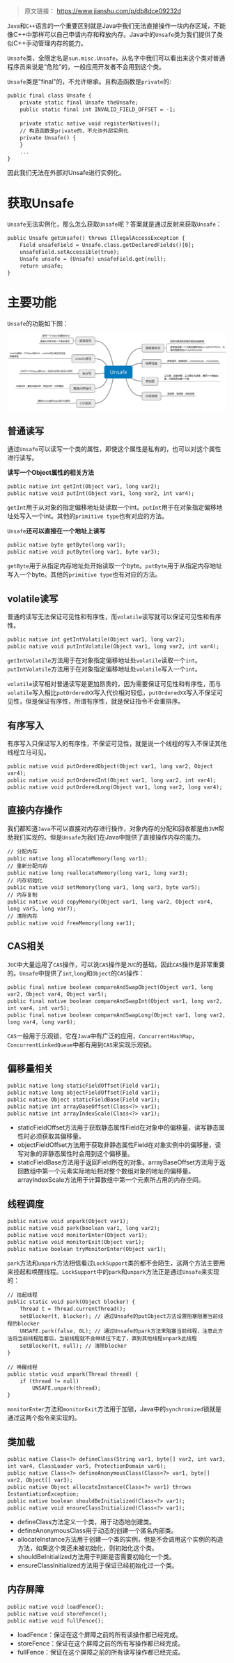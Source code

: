 > 原文链接： <https://www.jianshu.com/p/db8dce09232d>

`Java`和`C++`语言的一个重要区别就是Java中我们无法直接操作一块内存区域，不能像C++中那样可以自己申请内存和释放内存。Java中的`Unsafe`类为我们提供了类似C++手动管理内存的能力。

`Unsafe`类，全限定名是`sun.misc.Unsafe`，从名字中我们可以看出来这个类对普通程序员来说是“危险”的，一般应用开发者不会用到这个类。

`Unsafe`类是"final"的，不允许继承。且构造函数是`private`的:

	public final class Unsafe {
	    private static final Unsafe theUnsafe;
	    public static final int INVALID_FIELD_OFFSET = -1;
	
	    private static native void registerNatives();
	    // 构造函数是private的，不允许外部实例化
	    private Unsafe() {
	    }
	    ...
	}

因此我们无法在外部对Unsafe进行实例化。

# 获取Unsafe
`Unsafe`无法实例化，那么怎么获取`Unsafe`呢？答案就是通过反射来获取`Unsafe`：

	public Unsafe getUnsafe() throws IllegalAccessException {
	    Field unsafeField = Unsafe.class.getDeclaredFields()[0];
	    unsafeField.setAccessible(true);
	    Unsafe unsafe = (Unsafe) unsafeField.get(null);
	    return unsafe;
	}

# 主要功能
`Unsafe`的功能如下图：
<div align=center>

![Unsafe](./imgs/03.jpg "Unsafe示意图")
<div align=left>

## 普通读写
通过`Unsafe`可以读写一个类的属性，即使这个属性是私有的，也可以对这个属性进行读写。

**读写一个Object属性的相关方法**

	public native int getInt(Object var1, long var2);
	public native void putInt(Object var1, long var2, int var4);

`getInt`用于从对象的指定偏移地址处读取一个int。`putInt`用于在对象指定偏移地址处写入一个int。其他的`primitive type`也有对应的方法。

`Unsafe`**还可以直接在一个地址上读写**

	public native byte getByte(long var1);
	public native void putByte(long var1, byte var3);

`getByte`用于从指定内存地址处开始读取一个byte。`putByte`用于从指定内存地址写入一个byte。其他的`primitive type`也有对应的方法。

## volatile读写
普通的读写无法保证可见性和有序性，而`volatile`读写就可以保证可见性和有序性。

	public native int getIntVolatile(Object var1, long var2);
	public native void putIntVolatile(Object var1, long var2, int var4);

`getIntVolatile`方法用于在对象指定偏移地址处`volatile`读取一个`int`。`putIntVolatile`方法用于在对象指定偏移地址处`volatile`写入一个`int`。

`volatile`读写相对普通读写是更加昂贵的，因为需要保证可见性和有序性，而与`volatile`写入相比`putOrderedXX`写入代价相对较低，`putOrderedXX`写入不保证可见性，但是保证有序性，所谓有序性，就是保证指令不会重排序。

## 有序写入
有序写入只保证写入的有序性，不保证可见性，就是说一个线程的写入不保证其他线程立马可见。

	public native void putOrderedObject(Object var1, long var2, Object var4);
	public native void putOrderedInt(Object var1, long var2, int var4);
	public native void putOrderedLong(Object var1, long var2, long var4);

## 直接内存操作
我们都知道`Java`不可以直接对内存进行操作，对象内存的分配和回收都是由`JVM`帮助我们实现的。但是`Unsafe`为我们在Java中提供了直接操作内存的能力。

	// 分配内存
	public native long allocateMemory(long var1);
	// 重新分配内存
	public native long reallocateMemory(long var1, long var3);
	// 内存初始化
	public native void setMemory(long var1, long var3, byte var5);
	// 内存复制
	public native void copyMemory(Object var1, long var2, Object var4, long var5, long var7);
	// 清除内存
	public native void freeMemory(long var1);

## CAS相关
`JUC`中大量运用了`CAS`操作，可以说`CAS`操作是`JUC`的基础，因此`CAS`操作是非常重要的。`Unsafe`中提供了`int`,`long`和`Object`的`CAS`操作：

	public final native boolean compareAndSwapObject(Object var1, long var2, Object var4, Object var5);
	public final native boolean compareAndSwapInt(Object var1, long var2, int var4, int var5);
	public final native boolean compareAndSwapLong(Object var1, long var2, long var4, long var6);

`CAS`一般用于乐观锁，它在`Java`中有广泛的应用，`ConcurrentHashMap`，`ConcurrentLinkedQueue`中都有用到`CAS`来实现乐观锁。

## 偏移量相关

	public native long staticFieldOffset(Field var1);
	public native long objectFieldOffset(Field var1);
	public native Object staticFieldBase(Field var1);
	public native int arrayBaseOffset(Class<?> var1);
	public native int arrayIndexScale(Class<?> var1);

- staticFieldOffset方法用于获取静态属性Field在对象中的偏移量，读写静态属性时必须获取其偏移量。
- objectFieldOffset方法用于获取非静态属性Field在对象实例中的偏移量，读写对象的非静态属性时会用到这个偏移量。
- staticFieldBase方法用于返回Field所在的对象。arrayBaseOffset方法用于返回数组中第一个元素实际地址相对整个数组对象的地址的偏移量。arrayIndexScale方法用于计算数组中第一个元素所占用的内存空间。

## 线程调度

	public native void unpark(Object var1);
	public native void park(boolean var1, long var2);
	public native void monitorEnter(Object var1);
	public native void monitorExit(Object var1);
	public native boolean tryMonitorEnter(Object var1);

`park`方法和`unpark`方法相信看过`LockSupport`类的都不会陌生，这两个方法主要用来挂起和唤醒线程。`LockSupport`中的`park`和`unpark`方法正是通过`Unsafe`来实现的：

	// 挂起线程
	public static void park(Object blocker) {
	    Thread t = Thread.currentThread();
	    setBlocker(t, blocker); // 通过Unsafe的putObject方法设置阻塞阻塞当前线程的blocker
	    UNSAFE.park(false, 0L); // 通过Unsafe的park方法来阻塞当前线程，注意此方法将当前线程阻塞后，当前线程就不会继续往下走了，直到其他线程unpark此线程
	    setBlocker(t, null); // 清除blocker
	}
	
	// 唤醒线程
	public static void unpark(Thread thread) {
	    if (thread != null)
	        UNSAFE.unpark(thread);
	}

`monitorEnter`方法和`monitorExit`方法用于加锁，Java中的`synchronized`锁就是通过这两个指令来实现的。

## 类加载

	public native Class<?> defineClass(String var1, byte[] var2, int var3, int var4, ClassLoader var5, ProtectionDomain var6);
	public native Class<?> defineAnonymousClass(Class<?> var1, byte[] var2, Object[] var3);
	public native Object allocateInstance(Class<?> var1) throws InstantiationException;
	public native boolean shouldBeInitialized(Class<?> var1);
	public native void ensureClassInitialized(Class<?> var1);

- defineClass方法定义一个类，用于动态地创建类。
- defineAnonymousClass用于动态的创建一个匿名内部类。
- allocateInstance方法用于创建一个类的实例，但是不会调用这个实例的构造方法，如果这个类还未被初始化，则初始化这个类。
- shouldBeInitialized方法用于判断是否需要初始化一个类。
- ensureClassInitialized方法用于保证已经初始化过一个类。

## 内存屏障

	public native void loadFence();
	public native void storeFence();
	public native void fullFence();

- loadFence：保证在这个屏障之前的所有读操作都已经完成。
- storeFence：保证在这个屏障之前的所有写操作都已经完成。
- fullFence：保证在这个屏障之前的所有读写操作都已经完成。
